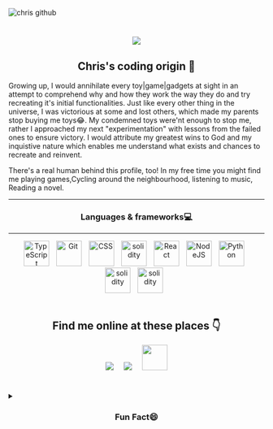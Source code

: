 ![chris github](https://user-images.githubusercontent.com/104537376/233860529-28a0d4d2-c2eb-49b5-a08e-1641393f984f.PNG)
  
  <h1 align="center">
  <a href="https://github.com/DenverCoder1/readme-typing-svg"><img src="https://readme-typing-svg.herokuapp.com?font=Fira+Code&pause=1100&width=500&lines=I'm+Christopher+Oche+King.;A+Software+Developer,+AI+Ethusiasist.;"></a>
</h1>

 ## <div align="center"> Chris's coding origin 🚀 </div>
<p>Growing up, I would annihilate every toy|game|gadgets at sight in an attempt to comprehend why and how they work the way they do and try recreating it's initial functionalities. Just like every other thing in the universe, I was victorious at some and lost others, which made my parents stop buying me toys😂. My condemned toys were'nt enough to stop me, rather I approached my next "experimentation" with lessons from the failed ones to ensure victory. I would attribute my greatest wins to God and my inquistive nature which enables me understand what exists and chances to recreate and reinvent.

There's a real human behind this profile, too! In my free time you might find me playing games,Cycling around the neighbourhood, listening to music, Reading a novel.</p>

---
### <div align="center">Languages & frameworks💻 </div>
---
<div align="center">
<img  alt="TypeScript" width="50px" style="padding-right:10px;" src="https://cdn.jsdelivr.net/gh/devicons/devicon/icons/typescript/typescript-plain.svg" />
<img  alt="Git" width="50px" style="padding-right:10px;" src="https://cdn.jsdelivr.net/gh/devicons/devicon/icons/git/git-original.svg" />
<img  alt="CSS" width="50px" style="padding-right:10px;" src="https://cdn.jsdelivr.net/gh/devicons/devicon/icons/tailwindcss/tailwindcss-plain.svg" />
   <img alt="solidity" width="50px"style="padding-right:10px;" src="https://cdn.jsdelivr.net/gh/devicons/devicon/icons/nextjs/nextjs-original.svg"/>
  <img  alt="React" width="50px" style="padding-right:10px;" src="https://cdn.jsdelivr.net/gh/devicons/devicon/icons/react/react-original.svg" />
<img  alt="NodeJS" width="50px" style="padding-right:10px;" src="https://cdn.jsdelivr.net/gh/devicons/devicon/icons/nodejs/nodejs-original.svg" />
<img  alt="Python" width="50px" style="padding-right:10px;" src="https://cdn.jsdelivr.net/gh/devicons/devicon/icons/python/python-plain.svg" />
 <img alt="solidity" width="50px"style="padding-right:10px;" src="https://cdn.jsdelivr.net/gh/devicons/devicon/icons/solidity/solidity-plain.svg"  />
 <img alt="solidity" width="50px"style="padding-right:10px;" src="https://cdn.jsdelivr.net/gh/devicons/devicon/icons/django/django-plain.svg"  />

</div>
</br>

 ## <div align="center">Find me online at these places 👇 </div>
 
  <p align="center">
      <a target="_blank"href="https://twitter.com/chris57948648"><img src="https://img.icons8.com/fluent/50/000000/twitter.png" /></a>&nbsp;&nbsp;&nbsp;&nbsp;
    <a target="_blank" href="https://www.linkedin.com/in/christopher-oche-1b3315260/"><img src="https://img.icons8.com/color/50/000000/linkedin.png"/></a>&nbsp;&nbsp;&nbsp;&nbsp;
 <a target="_blank"href="https://www.instagram.com/christopherossy9/"><img src="https://upload.wikimedia.org/wikipedia/commons/thumb/a/a5/Instagram_icon.png/2048px-Instagram_icon.png" width="50px"/></a>
   
  </p>

#
<details>
  <summary><h3 align="center">Fun Fact😄</h3></summary>
 While you are reading this, I am probably developing a new project or completing an old one 😛 .
  
